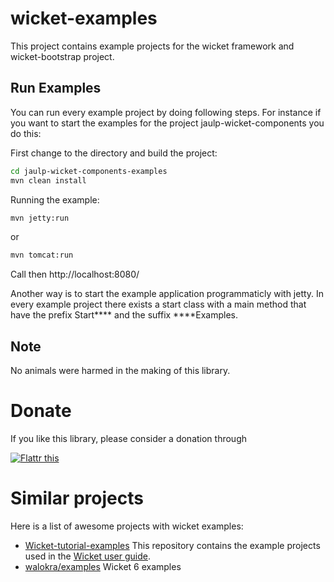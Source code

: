 wicket-examples
========================

This project contains example projects for the wicket framework and wicket-bootstrap project.

## Run Examples 

You can run every example project by doing following steps. For instance if you want to start the examples for the project jaulp-wicket-components you do this:

First change to the directory and build the project:
```bash
cd jaulp-wicket-components-examples
mvn clean install
```
Running the example:
```bash
mvn jetty:run
```
or 
```bash
mvn tomcat:run
```
Call then http://localhost:8080/

Another way is to start the example application programmaticly with jetty. In every example project there exists a start class with a main method that have the prefix Start**** and the suffix ****Examples. 

## Note

No animals were harmed in the making of this library.

# Donate

If you like this library, please consider a donation through

<a href="http://flattr.com/thing/4067683/astrapi69wicket-examples-on-GitHub" target="_blank"><img src="http://api.flattr.com/button/flattr-badge-large.png" alt="Flattr this" title="Flattr this" border="0" /></a>

# Similar projects

Here is a list of awesome projects with wicket examples:

 * [Wicket-tutorial-examples](https://github.com/bitstorm/Wicket-tutorial-examples) This repository contains the example projects used in the [Wicket user guide](http://wicket.apache.org/learn/#guide).
 * [walokra/examples](https://github.com/walokra/examples) Wicket 6 examples 

